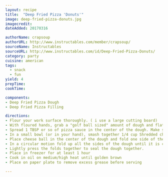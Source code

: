 ```yaml
---
layout: recipe
title:  "Deep Fried Pizza 'Donuts'"
image: deep-fried-pizza-donuts.jpg
imagecredit:
dateAdded: 20170316

authorName: crapsoup
authorURL: http://www.instructables.com/member/crapsoup/
sourceName: Instructables
sourceURL: http://www.instructables.com/id/Deep-Fried-Pizza-Donuts/
category: party
cuisine: american
tags:
  - snack
  - fun
yield: 4
prepTime: 
cookTime: 

components:
- Deep Fried Pizza Dough
- Deep Fried Pizza Filling

directions:
- Flour your work surface thoroughly. ( i use a large cutting board)
- With floured hands, grab a "golf ball sized" amount of dough and flatten it is about 1/8 inch thick. The flattened dough should be about the diameter of a softball. Sprinkle on more flour if needed to keep from sticking.
- Spread 1 TBSP or so of pizza sauce in the center of the dough. Make sure to leave a lip of unsauced dough around the outer edge so you will be able to seal the ball without any mess.
- In a small bowl (or in your hand), smash together 1/4 cup Shredded cheese, 2 TBSP bacon, 2 TBSP pepperoni, then form them into a ball.
- Place cheese ball in the center of the dough and fold one side of the dough on top of the Ball.
- In a circular motion fold up all the sides of the dough until it is completely covering the cheese ball
- Lightly press the folds together to seal the dough together.
- Place in freezer for at least 1 hour
- Cook in oil on medium/high heat until golden brown
- Place on paper plate to remove excess grease before serving

---
```

